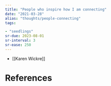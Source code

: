 ```yaml
---
title: "People who inspire how I am connecting"
date: "2021-03-28"
alias: "thoughts/people-connecting"
tags:

- "seedlings"
sr-due: 2023-08-01
sr-interval: 3
sr-ease: 250
---
```


- [[Karen Wickre]]

# References



